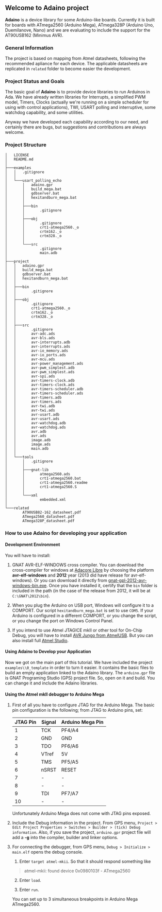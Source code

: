 ## Welcome to Adaino project ##

**Adaino** is a device library for some Arduino-like boards. Currently it is built for boards with ATmega2560 (Arduino Mega), ATmega328P (Arduino Uno, Duemilanove, Nano) and we are evaluating to include the support for the AT90USB162 (Minimus AVR).

### General Information ###

The project is based on mapping from Atmel datasheets, following the recommended apliance for each device. The applicable datasheets are replicated in `related` folder to become easier the development.

### Project Status and Goals ###

The basic goal of **Adaino** is to provide device libraries to run Arduinos in Ada. We have already written libraries for Interrupts, a simplified PWM model, Timers, Clocks (actually we're running on a simple scheduler for using with control applications), TWI, USART polling and interruptive, some watchdog capability, and some utilities. 

Anyway we have developed each capability according to our need, and certainly there are bugs, but suggestions and contributions are always welcome.

### Project Structure ##

	│   LICENSE
	│   README.md
	│
	├───examples
	│   │   .gitignore
	│   │
	│   └───usart_polling_echo
	│       │   adaino.gpr
	│       │   build_mega.bat
	│       │   gdbserver.bat
	│       │   hexitandburn_mega.bat
	│       │
	│       ├───bin
	│       │       .gitignore
	│       │
	│       ├───obj
	│       │       .gitignore
	│       │       crt1-atmega2560._o
	│       │       crtm162._o
	│       │       crtm328._o
	│       │
	│       └───src
	│               .gitignore
	│               main.adb
	│
	├───project
	│   │   adaino.gpr
	│   │   build_mega.bat
	│   │   gdbserver.bat
	│   │   hexitandburn_mega.bat
	│   │
	│   ├───bin
	│   │       .gitignore
	│   │
	│   ├───obj
	│   │       .gitignore
	│   │       crt1-atmega2560._o
	│   │       crtm162._o
	│   │       crtm328._o
	│   │
	│   ├───src
	│   │       .gitignore
	│   │       avr-adc.ads
	│   │       avr-bls.ads
	│   │       avr-interrupts.adb
	│   │       avr-interrupts.ads
	│   │       avr-io_memory.ads
	│   │       avr-io_ports.ads
	│   │       avr-mcu.ads
	│   │       avr-power_management.ads
	│   │       avr-pwm_simplest.adb
	│   │       avr-pwm_simplest.ads
	│   │       avr-spi.ads
	│   │       avr-timers-clock.adb
	│   │       avr-timers-clock.ads
	│   │       avr-timers-scheduler.adb
	│   │       avr-timers-scheduler.ads
	│   │       avr-timers.adb
	│   │       avr-timers.ads
	│   │       avr-twi.adb
	│   │       avr-twi.ads
	│   │       avr-usart.adb
	│   │       avr-usart.ads
	│   │       avr-watchdog.adb
	│   │       avr-watchdog.ads
	│   │       avr.adb
	│   │       avr.ads
	│   │       image.adb
	│   │       image.ads
	│   │       main.adb
	│   │
	│   └───tools
	│       │   .gitignore
	│       │
	│       ├───gnat-lib
	│       │       atmega2560.ads
	│       │       crt1-atmega2560.bat
	│       │       crt1-atmega2560.readme
	│       │       crt1-atmega2560.S
	│       │
	│       └───xml
	│               embedded.xml
	│
	└───related
			AT90USB82-162_datasheet.pdf
			ATmega2560_datasheet.pdf
			ATmega328P_datasheet.pdf
		
### How to use Adaino for developing your application ###

#### Development Environment ####

You will have to install:

1. GNAT AVR-ELF-WINDOWS cross compiler. You can download the cross-compiler for windows at [Adacore Libre](http://libre.adacore.com/download/configurations#) by choosing the platform **avr-elf-windows** and **2012** year (2013 did have release for avr-elf-windows). Or you can download it directly from [gnat-gpl-2012-avr-windows-bin.exe](http://mirrors.cdn.adacore.com/art/d04f415e41ced8e02f6137e60557bf30329ca46b). Once you have installed it, certify that the `bin` folder is included in the path (in the case of the release from 2012, it will be at `C:\GNAT\2012\bin`).

2. When you plug the Arduino on USB port, Windows will configure it to a COMPORT. Our script `hexitandburn_mega.bat` is set to use `COM5`. If your Arduino is configured in a different COMPORT, or you change the script, or you change the port on Windows Control Panel.

3. If you intend to use Atmel JTAGICE mkII or other tool for On-Chip Debug, you will have to install [AVR Jungo from AtmelUSB](https://gallery.atmel.com/Products/Details/004ccabd-e18e-431a-8557-83deaea23341). But you can also install full [Atmel Studio](http://www.atmel.com/tools/atmelstudio.aspx).

#### Using Adaino to Develop your Application ####

Now we got on the main part of this tutorial. We have included the project `examples\\0_template` in order to turn it easier. It contains the basic files to build an empty application linked to the Adaino library. The `arduino.gpr` file is GNAT Programing Studio (GPS) project file. So, open on it and build. You can change it and include the Adaino libraries. 

#### Using the Atmel mkII debugger to Arduino Mega ####

1. First of all you have to configure JTAG for the Arduino Mega. The basic pin configuration is the following; from JTAG to Arduino pins, set:

	| JTAG Pin | Signal | Arduino Mega Pin |
	|----------|--------|------------------|
	| 1        | TCK    | PF4/A4           |
	| 2        | GND    | GND              |
	| 3        | TDO    | PF6/A6           |
	| 4        | VTref  | 5V               |
	| 5        | TMS    | PF5/A5           |
	| 6        | nSRST  | RESET            |
	| 7        | -      | -                |
	| 8        | -      | -                |
	| 9        | TDI    | PF7/A7           |
	| 10       | -      | -                |
	
	Unfortunately Arduino Mega does not come with JTAG pins exposed.

2. Include the Debug information in the project. From GPS menu, `Project > Edit Project Properties > Switches > Builder > (tick) Debug information`. Also, if you save the project, `arduino.gpr` project file will add a **-g** into the compiler, builder and linker options.

3. For connecting the debugger, from GPS menu, `Debug > Initialize > main.elf` opens the debug console. 
	1. Enter `target atmel-mkii`. So that it should respond something like
	> atmel-mkii: found device 0x0980103f - ATmega2560
	
	2. Enter `load`.
	
	3. Enter `run`.
	
	You can set up to 3 simultaneous breakpoints in Arduino Mega ATmega2560.
	
	